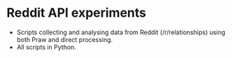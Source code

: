 # Reddit API experiments

- Scripts collecting and analysing data from Reddit (/r/relationships) using both Praw and direct processing.
- All scripts in Python.
